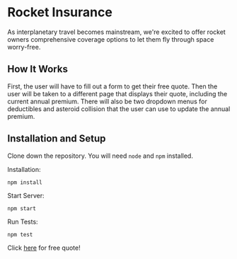 # Rocket Insurance

As interplanetary travel becomes mainstream, we're excited to offer rocket owners comprehensive coverage options to let them fly through space worry-free.

## How It Works

First, the user will have to fill out a form to get their free quote. Then the user will be taken to a different page that displays their quote, including the current annual premium. There will also be two dropdown menus for deductibles and asteroid collision that the user can use to update the annual premium.

## Installation and Setup

Clone down the repository.
You will need `node` and `npm` installed.

Installation:

`npm install`

Start Server:

`npm start`

Run Tests:

`npm test`

Click [here](http://rocket-insurance-sure.herokuapp.com/) for free quote!
